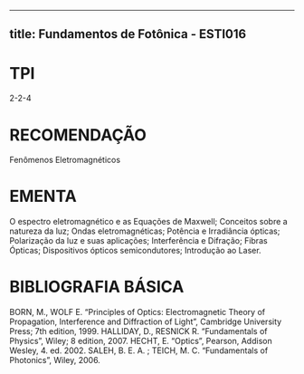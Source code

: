 
---
title: Fundamentos de Fotônica - ESTI016 
---

# TPI

2-2-4

# RECOMENDAÇÃO

Fenômenos Eletromagnéticos

# EMENTA

O espectro eletromagnético e as Equações de Maxwell; Conceitos sobre a natureza da luz; Ondas eletromagnéticas; Potência e Irradiância ópticas; Polarização da luz e suas aplicações; Interferência e Difração; Fibras Ópticas; Dispositivos ópticos semicondutores; Introdução ao Laser.

# BIBLIOGRAFIA BÁSICA

BORN, M., WOLF E. “Principles of Optics: Electromagnetic Theory of Propagation, Interference and Diffraction of Light”, Cambridge University Press; 7th edition, 1999.
HALLIDAY, D., RESNICK R. “Fundamentals of Physics”, Wiley; 8 edition, 2007.
HECHT, E. “Optics”, Pearson, Addison Wesley, 4. ed. 2002.
SALEH, B. E. A. ; TEICH, M. C. “Fundamentals of Photonics”, Wiley, 2006.
        